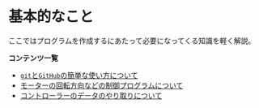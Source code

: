 # 基本的なこと  

ここではプログラムを作成するにあたって必要になってくる知識を軽く解説。  

**コンテンツ一覧**  

- [`git`と`GitHub`の簡単な使い方について](./git_GitHub.md)  
- [モーターの回転方向などの制御プログラムについて](./motor.md)
- [コントローラーのデータのやり取りについて](./ControllerData/controllerHome.md)
  <!-- - [コントローラーのデータの送信側について](./ControllerData/controllerTransmit.md)
  - [コントローラーのデータの受信側について](./ControllerData/controllerReceive.md) -->
